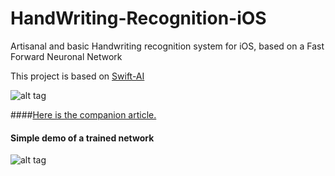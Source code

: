 # HandWriting-Recognition-iOS
Artisanal and basic Handwriting recognition system for iOS, based on a Fast Forward Neuronal Network

This project is based on [Swift-AI](https://github.com/collinhundley/Swift-AI)

![alt tag](http://curly-braces.org/wp-content/uploads/2016/02/CURLY_BRACES_reseaux_neurones-01-1024x292.png)

####[Here is the companion article.](http://curly-braces.org/hand-writing-recognition-ios-exp1/)

#### Simple demo of a trained network
![alt tag](/HandWriting-iOS.gif)






